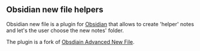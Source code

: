 ## Obsidian new file helpers

Obsidian new file is a plugin for [Obsidian](https://obsidian.md/) that allows to create 'helper' notes and let's the user choose the new notes' folder.

The plugin is a fork of [Obsdiain Advanced New File](https://github.com/vanadium23/obsidian-advanced-new-file).

